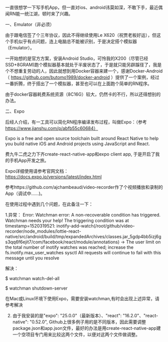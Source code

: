一直很想学一下写手机App，但一直对ios、android讳莫如深，不敢下手，最近偶闻RN能一统江湖，顿时来了兴趣。

一、Emulator（非必须）

由于跟电信签了个三年协议，因此不得继续使用Le X620（祝贾老板好运），但这个手机似乎有点问题，连上电脑总不能被识别，于是决定搭个模拟器（Emulator）。

一开始想的是官方方案，安装Android Studio，可怜我的X200（尽管已经SSD+8GRAM)跑个模拟器基本就处于半废状态了，于是就只能另辟蹊径了，我是个不想重复劳动的人，因此就想到用Docker容器来建一个，感谢Docker-Android（ https://github.com/butomo1989/docker-android ）提供了一个案例，经过一番折腾，终于搭出了一个模拟器，甚至也可以在上面跑个简单的RN程序。

由于docker容器耗费系统资源（8C16G）较大，仍然卡的不行，所以还得想别的办法。

二、Expo

后经人介绍，有一工具可以简化RN程序编译发布过程，叫做Expo：（参考 https://www.jianshu.com/p/abfb55c60684）

Expo is a free and open source toolchain built around React Native to help you build native iOS and Android projects using JavaScript and React.

费九牛二虎之力下齐create-react-native-app和expo client app, 于是开启了我的手机App开发之旅。

Expo详细使用请参考官网文档： https://docs.expo.io/versions/latest/index.html

参考https://github.com/ajchambeaud/video-recorder作了个视频播放和录制的App（调试中......)。

在使用过程中遇到几个问题，在此备注一下：

1.异常： Error: Watchman error: A non-recoverable condition has triggered.  Watchman needs your help!
The triggering condition was at timestamp=1520319521: inotify-add-watch(/root/github/video-recorder/node_modules/lottie-react-native/src/android/build/tmp/expandedArchives/classes.jar_5gdp4bb5izj6gs3qq6f6ejit7/com/facebook/react/module/annotations) -> The user limit on the total number of inotify watches was reached; increase the fs.inotify.max_user_watches sysctl
All requests will continue to fail with this message until you resolve

解决：

$ watchman watch-del-all

$ watchman shutdown-server

在Mac或Linux环境下使用Expo，需要安装watchman,有时会出现上述异常，请参考解决

2. 由于我安装的是"expo": "25.0.0"（最新版本）、"react": "16.2.0"、"react-native": "0.52.0", Github上很多例子用的是不同版本，因此需要调整package.json和app.json文件，最好的办法是用create-react-native-app建一个空项目专门用来比较这两个文件，以便对这两个文件做调整。










